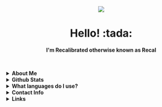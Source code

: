 

<div align="center">
  <img src="https://github.com/recalibrated/recalibrated/blob/master/catjam.gif"></img>
  <h1>Hello! :tada:</h1>
  <b>I'm Recalibrated otherwise known as Recal</b><br>
</div>

<br><details><summary><b>About Me</b></summary>
  <br>
  <small>I am a Full Stack Developer.</small><br>
  <small>Pronouns: <b>He/Him</b></small><br>
  <small>
    Preferred Vscode Theme: <b>Tokyo Night</b> <a href="https://marketplace.visualstudio.com/items?itemName=enkia.tokyo-night">[Link Here]</a>
  </small><br>
  <small>
    I'm currently working on: <b>Nothing</b><br>
    I'm currently learning: <b>Typescript, Dart and Java.</b>
  </small><br>
  <small>
    Twitter: <a href="https://twitter.com/nerdrecal/">@nerdrecal</a>
  </small>
  <br>
</details>
  
<details><summary><b>Github Stats</b></summary>
  <br>
  <b>Github Stats</b><br>
  <img src= "https://github-readme-stats.vercel.app/api?username=recalibrated&show_icons=true&hide_border=true&count_private=true&theme=tokyonight"></img><br>
  <b>Top Languages</b><br>
  <img src= "https://github-readme-stats.vercel.app/api/top-langs/?username=recalibrated"></img>
  <br>
</details>
  
<details><summary><b>What languages do I use?</b></summary>
 <br>
 I use a lot of languages, but the main ones would be:<br>
 - D<br>
 - Dart<br>
 - Javascript<br>
 - Typescript<br>
 - C#<br>
 - Java<br>
 - C<br>
 - C++<br>
 <br>
</details>
  
<details><summary><b>Contact Info</b></summary>
  <br>
  <small>If my Discord doesn't work feel free to send me an email.</small><br>
  Discord: <b>undefined#0010<b><br>
  Email: <b>hello@recal.club</b> <a href="mailto:hello@recal.club">[Send An Email]</a>
  <br>
</details>
  
<details><summary><b>Links</b></summary>
  <br>
  <a href="https://www.typescriptlang.org/">Typescript</a><br>
  <a href="https://dlang.org/">D</a><br>
  <a href="https://dart.dev/">Dart</a>
  <br>
</details>




